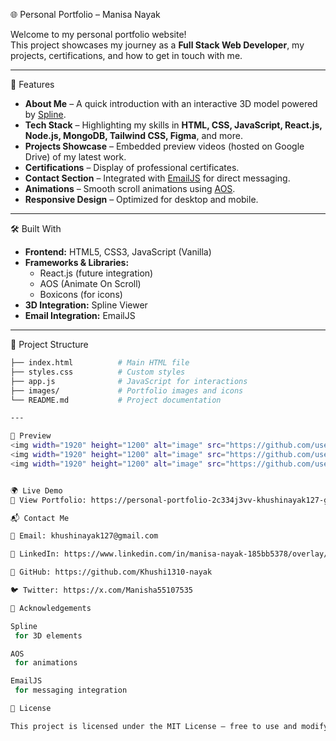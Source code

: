 🌐 Personal Portfolio – Manisa Nayak

Welcome to my personal portfolio website!  
This project showcases my journey as a **Full Stack Web Developer**, my projects, certifications, and how to get in touch with me.  

---

🚀 Features

- **About Me** – A quick introduction with an interactive 3D model powered by [Spline](https://spline.design/).
- **Tech Stack** – Highlighting my skills in **HTML, CSS, JavaScript, React.js, Node.js, MongoDB, Tailwind CSS, Figma**, and more.
- **Projects Showcase** – Embedded preview videos (hosted on Google Drive) of my latest work.
- **Certifications** – Display of professional certificates.
- **Contact Section** – Integrated with [EmailJS](https://www.emailjs.com/) for direct messaging.
- **Animations** – Smooth scroll animations using [AOS](https://michalsnik.github.io/aos/).
- **Responsive Design** – Optimized for desktop and mobile.

---

🛠️ Built With

- **Frontend:** HTML5, CSS3, JavaScript (Vanilla)
- **Frameworks & Libraries:**  
  - React.js (future integration)   
  - AOS (Animate On Scroll)  
  - Boxicons (for icons)  
- **3D Integration:** Spline Viewer  
- **Email Integration:** EmailJS  

---

📂 Project Structure

```bash
├── index.html          # Main HTML file
├── styles.css          # Custom styles
├── app.js              # JavaScript for interactions
├── images/             # Portfolio images and icons
└── README.md           # Project documentation

---

📸 Preview
<img width="1920" height="1200" alt="image" src="https://github.com/user-attachments/assets/1056a0e7-ac4a-4f2a-8f63-cd2d6255a26b" />
<img width="1920" height="1200" alt="image" src="https://github.com/user-attachments/assets/c93fe6b4-97d7-4846-ab9a-216f2c18ee59" />
<img width="1920" height="1200" alt="image" src="https://github.com/user-attachments/assets/c6aeda3f-461f-410a-bd61-cbaa5e64e9c1" />


🌍 Live Demo
🔗 View Portfolio: https://personal-portfolio-2c334j3vv-khushinayak127-gmailcoms-projects.vercel.app

📬 Contact Me

📧 Email: khushinayak127@gmail.com

💼 LinkedIn: https://www.linkedin.com/in/manisa-nayak-185bb5378/overlay/about-this-profile/?lipi=urn%3Ali%3Apage%3Ad_flagship3_profile_view_base%3Bks3PkAWlSMG%2B4OurllRNFg%3D%3D

🐙 GitHub: https://github.com/Khushi1310-nayak

🐦 Twitter: https://x.com/Manisha55107535

💖 Acknowledgements

Spline
 for 3D elements

AOS
 for animations

EmailJS
 for messaging integration

📜 License

This project is licensed under the MIT License – free to use and modify.
